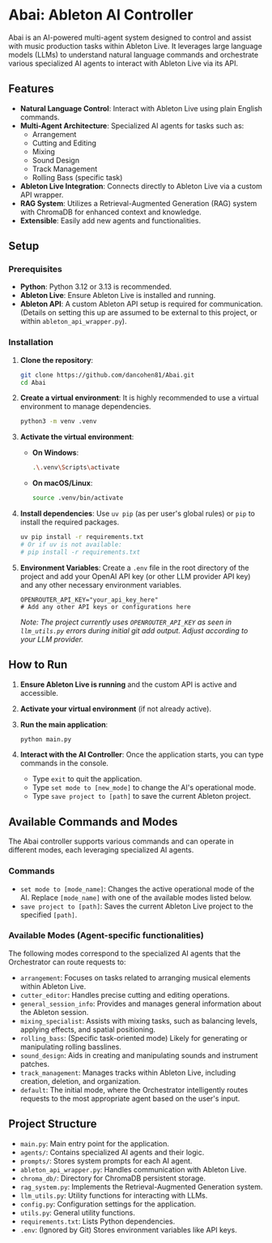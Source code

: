 # Abai: Ableton AI Controller

Abai is an AI-powered multi-agent system designed to control and assist with music production tasks within Ableton Live. It leverages large language models (LLMs) to understand natural language commands and orchestrate various specialized AI agents to interact with Ableton Live via its API.

## Features

*   **Natural Language Control**: Interact with Ableton Live using plain English commands.
*   **Multi-Agent Architecture**: Specialized AI agents for tasks such as:
    *   Arrangement
    *   Cutting and Editing
    *   Mixing
    *   Sound Design
    *   Track Management
    *   Rolling Bass (specific task)
*   **Ableton Live Integration**: Connects directly to Ableton Live via a custom API wrapper.
*   **RAG System**: Utilizes a Retrieval-Augmented Generation (RAG) system with ChromaDB for enhanced context and knowledge.
*   **Extensible**: Easily add new agents and functionalities.

## Setup

### Prerequisites

*   **Python**: Python 3.12 or 3.13 is recommended.
*   **Ableton Live**: Ensure Ableton Live is installed and running.
*   **Ableton API**: A custom Ableton API setup is required for communication. (Details on setting this up are assumed to be external to this project, or within `ableton_api_wrapper.py`).

### Installation

1.  **Clone the repository**:
    ```bash
    git clone https://github.com/dancohen81/Abai.git
    cd Abai
    ```

2.  **Create a virtual environment**:
    It is highly recommended to use a virtual environment to manage dependencies.

    ```bash
    python3 -m venv .venv
    ```

3.  **Activate the virtual environment**:

    *   **On Windows**:
        ```bash
        .\.venv\Scripts\activate
        ```
    *   **On macOS/Linux**:
        ```bash
        source .venv/bin/activate
        ```

4.  **Install dependencies**:
    Use `uv pip` (as per user's global rules) or `pip` to install the required packages.

    ```bash
    uv pip install -r requirements.txt
    # Or if uv is not available:
    # pip install -r requirements.txt
    ```

5.  **Environment Variables**:
    Create a `.env` file in the root directory of the project and add your OpenAI API key (or other LLM provider API key) and any other necessary environment variables.

    ```
    OPENROUTER_API_KEY="your_api_key_here"
    # Add any other API keys or configurations here
    ```
    *Note: The project currently uses `OPENROUTER_API_KEY` as seen in `llm_utils.py` errors during initial git add output. Adjust according to your LLM provider.*

## How to Run

1.  **Ensure Ableton Live is running** and the custom API is active and accessible.
2.  **Activate your virtual environment** (if not already active).
3.  **Run the main application**:
    ```bash
    python main.py
    ```

4.  **Interact with the AI Controller**:
    Once the application starts, you can type commands in the console.
    *   Type `exit` to quit the application.
    *   Type `set mode to [new_mode]` to change the AI's operational mode.
    *   Type `save project to [path]` to save the current Ableton project.

## Available Commands and Modes

The Abai controller supports various commands and can operate in different modes, each leveraging specialized AI agents.

### Commands

*   `set mode to [mode_name]`: Changes the active operational mode of the AI. Replace `[mode_name]` with one of the available modes listed below.
*   `save project to [path]`: Saves the current Ableton Live project to the specified `[path]`.

### Available Modes (Agent-specific functionalities)

The following modes correspond to the specialized AI agents that the Orchestrator can route requests to:

*   `arrangement`: Focuses on tasks related to arranging musical elements within Ableton Live.
*   `cutter_editor`: Handles precise cutting and editing operations.
*   `general_session_info`: Provides and manages general information about the Ableton session.
*   `mixing_specialist`: Assists with mixing tasks, such as balancing levels, applying effects, and spatial positioning.
*   `rolling_bass`: (Specific task-oriented mode) Likely for generating or manipulating rolling basslines.
*   `sound_design`: Aids in creating and manipulating sounds and instrument patches.
*   `track_management`: Manages tracks within Ableton Live, including creation, deletion, and organization.
*   `default`: The initial mode, where the Orchestrator intelligently routes requests to the most appropriate agent based on the user's input.

## Project Structure

*   `main.py`: Main entry point for the application.
*   `agents/`: Contains specialized AI agents and their logic.
*   `prompts/`: Stores system prompts for each AI agent.
*   `ableton_api_wrapper.py`: Handles communication with Ableton Live.
*   `chroma_db/`: Directory for ChromaDB persistent storage.
*   `rag_system.py`: Implements the Retrieval-Augmented Generation system.
*   `llm_utils.py`: Utility functions for interacting with LLMs.
*   `config.py`: Configuration settings for the application.
*   `utils.py`: General utility functions.
*   `requirements.txt`: Lists Python dependencies.
*   `.env`: (Ignored by Git) Stores environment variables like API keys.
